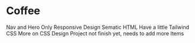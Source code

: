 # Coffee
Nav and Hero Only
Responsive Design
Sematic HTML
Have a little Tailwind CSS
More on CSS Design
Project not finish yet, needs to add more Items
